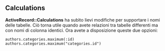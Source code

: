 ## Calculations 
                         
**ActiveRecord::Calculations** ha subìto lievi modifiche per supportare i nomi delle tabelle. Ciò torna utile quando avete relazioni tra tabelle differenti ma con nomi di colonna identici. Ora avete a disposizione queste due opzioni:

	authors.categories.maximum(:id)
	authors.categories.maximum("categories.id")
